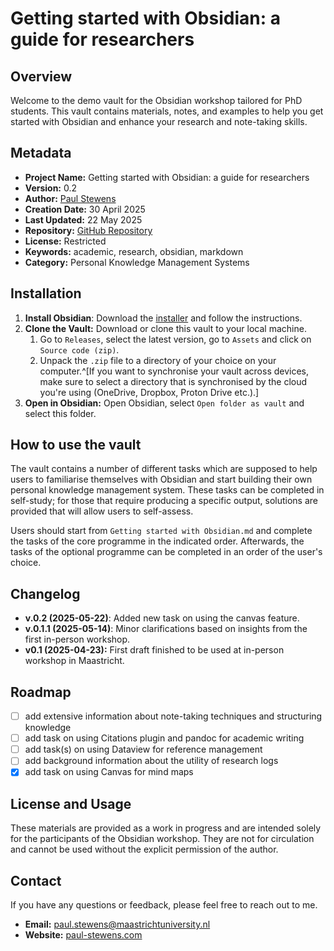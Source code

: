 # Getting started with Obsidian: a guide for researchers

## Overview
Welcome to the demo vault for the Obsidian workshop tailored for PhD students. This vault contains materials, notes, and examples to help you get started with Obsidian and enhance your research and note-taking skills.

## Metadata
- **Project Name:** Getting started with Obsidian: a guide for researchers
- **Version:** 0.2
- **Author:** [Paul Stewens](https://github.com/ibzerbasteln)
- **Creation Date:** 30 April 2025
- **Last Updated:** 22 May 2025
- **Repository:** [GitHub Repository](https://github.com/IBzerbasteln/obsidian-for-research)
- **License:** Restricted
- **Keywords:** academic, research, obsidian, markdown
- **Category:** Personal Knowledge Management Systems

## Installation
1. **Install Obsidian**: Download the [installer](https://obsidian.md/download) and follow the instructions.
2. **Clone the Vault:** Download or clone this vault to your local machine.
	1. Go to `Releases`, select the latest version, go to `Assets` and click on `Source code (zip)`. 
	2. Unpack the `.zip` file to a directory of your choice on your computer.^[If you want to synchronise your vault across devices, make sure to select a directory that is synchronised by the cloud you're using (OneDrive, Dropbox, Proton Drive etc.).]
3. **Open in Obsidian:** Open Obsidian, select `Open folder as vault` and select this folder.

## How to use the vault
The vault contains a number of different tasks which are supposed to help users to familiarise themselves with Obsidian and start building their own personal knowledge management system. These tasks can be completed in self-study; for those that require producing a specific output, solutions are provided that will allow users to self-assess.

Users should start from `Getting started with Obsidian.md` and complete the tasks of the core programme in the indicated order. Afterwards, the tasks of the optional programme can be completed in an order of the user's choice.

## Changelog
- **v.0.2 (2025-05-22)**: Added new task on using the canvas feature.
- **v.0.1.1 (2025-05-14)**: Minor clarifications based on insights from the first in-person workshop.
- **v0.1 (2025-04-23):** First draft finished to be used at in-person workshop in Maastricht.

## Roadmap
- [ ] add extensive information about note-taking techniques and structuring knowledge
- [ ] add task on using Citations plugin and pandoc for academic writing
- [ ] add task(s) on using Dataview for reference management
- [ ] add background information about the utility of research logs
- [x] add task on using Canvas for mind maps

## License and Usage
These materials are provided as a work in progress and are intended solely for the participants of the Obsidian workshop. They are not for circulation and cannot be used without the explicit permission of the author.

## Contact
If you have any questions or feedback, please feel free to reach out to me.

- **Email:** [paul.stewens@maastrichtuniversity.nl](mailto:paul.stewens@maastrichtuniversity.nl)
- **Website:** [paul-stewens.com](https://paul-stewens.com)
